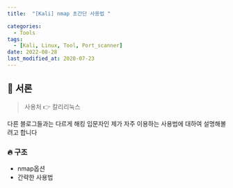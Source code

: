 ```yaml
---
title:  "[Kali] nmap 초간단 사용법 "  

categories:
  - Tools
tags:
  - [Kali, Linux, Tool, Port_scanner]
date: 2022-08-28
last_modified_at: 2020-07-23
---
```

## 🚀 서론

> 사용처 👉 칼리리눅스

다른 블로그들과는 다르게 해킹 입문자인 제가 자주 이용하는 사용법에 대하여 설명해볼려고 합니다

### 🔥 구조

- nmap옵션
- 간략한 사용법